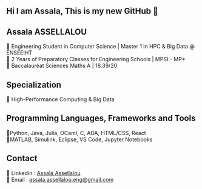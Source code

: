 ## Hi I am Assala, This is my new GitHub 👋

## Assala ASSELLALOU  
🔹 Engineering Student in Computer Science | Master 1 in HPC & Big Data @ ENSEEIHT  
🔹 2 Years of Preparatory Classes for Engineering Schools | MPSI - MP*  
🔹 Baccalauréat Sciences Maths A | 18.39/20  
  
## Specialization 
🔹 High-Performance Computing & Big Data  
   
## Programming Languages, Frameworks and Tools
🔹Python, Java, Julia, OCaml, C, ADA, HTML/CSS, React  
🔹MATLAB, Simulink, Eclipse, VS Code, Jupyter Notebooks  

## Contact 
🔹 Linkedin : [Assala Assellalou](https://www.linkedin.com/in/assala-assellalou/)  
🔹 Email : assala.assellalou.eng@gmail.com   
